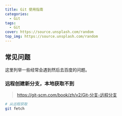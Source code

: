 ```yaml
---
title: Git 使用指南
categories:
  - Git
tags:
  - Git
cover: https://source.unsplash.com/random
top_img: https://source.unsplash.com/random
---
```


## 常见问题

这里列举一些经常会遇到然后去百度的问题。

### 远程创建新分支，本地获取不到

> https://git-scm.com/book/zh/v2/Git-分支-远程分支

```bash
# 从远程获取
git fetch
```
